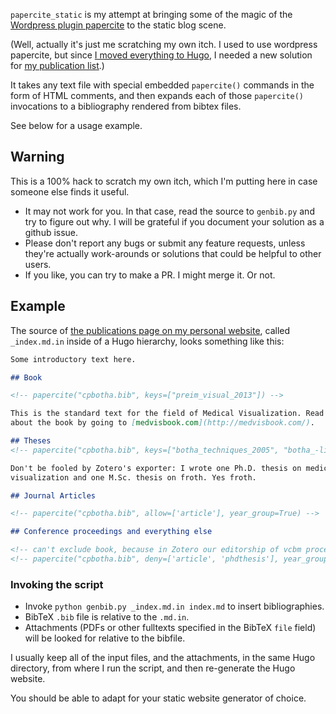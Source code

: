 `papercite_static` is my attempt at bringing some of the magic of the
[Wordpress plugin papercite](https://wordpress.org/plugins/papercite/) to the
static blog scene.

(Well, actually it's just me scratching my own itch. I used to use wordpress
papercite, but since [I moved everything to
Hugo](https://cpbotha.net/2019/03/31/wordpress-to-hugo/), I needed a new
solution for [my publication list](https://charlbotha.com/publications/).)

It takes any text file with special embedded `papercite()` commands in the form
of HTML comments, and then expands each of those `papercite()` invocations to a
bibliography rendered from bibtex files.

See below for a usage example.

## Warning

This is a 100% hack to scratch my own itch, which I'm putting here in case
someone else finds it useful.

- It may not work for you. In that case, read the source to `genbib.py` and try
  to figure out why. I will be grateful if you document your solution as a
  github issue.
- Please don't report any bugs or submit any feature requests, unless they're
  actually work-arounds or solutions that could be helpful to other users.
- If you like, you can try to make a PR. I might merge it. Or not.

## Example

The source of [the publications page on my personal
website](https://charlbotha.com/publications/), called `_index.md.in` inside of
a Hugo hierarchy, looks something like this:

``` markdown
Some introductory text here.

## Book

<!-- papercite("cpbotha.bib", keys=["preim_visual_2013"]) -->

This is the standard text for the field of Medical Visualization. Read more
about the book by going to [medvisbook.com](http://medvisbook.com/).

## Theses
<!-- papercite("cpbotha.bib", keys=["botha_techniques_2005", "botha_-line_1999"]) -->

Don't be fooled by Zotero's exporter: I wrote one Ph.D. thesis on medical
visualization and one M.Sc. thesis on froth. Yes froth.

## Journal Articles

<!-- papercite("cpbotha.bib", allow=['article'], year_group=True) -->

## Conference proceedings and everything else

<!-- can't exclude book, because in Zotero our editorship of vcbm proceedings is a book -->
<!-- papercite("cpbotha.bib", deny=['article', 'phdthesis'], year_group=True) -->
```

### Invoking the script

- Invoke `python genbib.py _index.md.in index.md` to insert bibliographies.
- BibTeX `.bib` file is relative to the `.md.in`.
- Attachments (PDFs or other fulltexts specified in the BibTeX `file` field)
  will be looked for relative to the bibfile.

I usually keep all of the input files, and the attachments, in the same Hugo
directory, from where I run the script, and then re-generate the Hugo website.

You should be able to adapt for your static website generator of choice.
